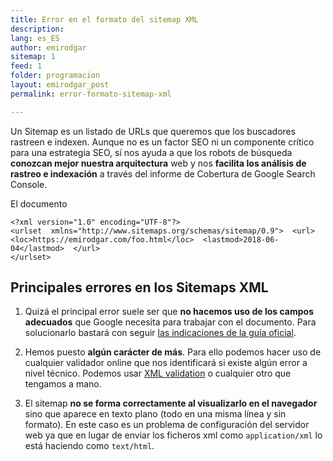 ```yaml
---
title: Error en el formato del sitemap XML
description: 
lang: es_ES
author: emirodgar
sitemap: 1
feed: 1
folder: programacion
layout: emirodgar_post
permalink: error-formato-sitemap-xml

---
```


Un Sitemap es un listado de URLs que queremos que los buscadores rastreen e indexen. Aunque no es un factor SEO ni un componente crítico para una estrategia SEO, sí nos ayuda a que los robots de búsqueda **conozcan mejor nuestra arquitectura** web y nos **facilita los análisis de rastreo e indexación** a través del informe de Cobertura de Google Search Console.

El documento

    <?xml version="1.0" encoding="UTF-8"?>  
    <urlset  xmlns="http://www.sitemaps.org/schemas/sitemap/0.9">  <url>  <loc>https://emirodgar.com/foo.html</loc>  <lastmod>2018-06-04</lastmod>  </url>  
    </urlset>


## Principales errores en los Sitemaps XML

1. Quizá el principal error suele ser que **no hacemos uso de los campos adecuados** que Google necesita para trabajar con el documento. Para solucionarlo bastará con seguir [las indicaciones de la guía oficial](https://developers.google.com/search/docs/advanced/sitemaps/build-sitemap#xml). 

3. Hemos puesto **algún carácter de más**. Para ello podemos hacer uso de cualquier validador online que nos identificará si existe algún error a nivel técnico. Podemos usar [XML validation](https://www.xmlvalidation.com/) o cualquier otro que tengamos a mano.
4. El sitemap **no se forma correctamente al visualizarlo en el navegador** sino que aparece en texto plano (todo en una misma línea y sin formato). En este caso es un problema de configuración del servidor web ya que en lugar de enviar los ficheros xml como `application/xml` lo está haciendo como `text/html`.


<!--stackedit_data:
eyJoaXN0b3J5IjpbLTMzMDQzMDU5OV19
-->
